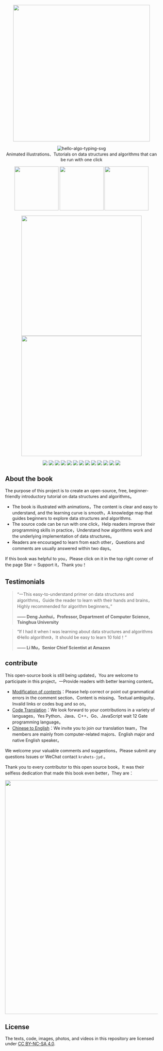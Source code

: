 <p align="center">
  <a href="https://www.hello-algo.com/">
    <img src="https://www.hello-algo.com/index.assets/hello_algo_header.png" width="450"></a>
</p>

<p align="center">
  <img src="https://readme-typing-svg.demolab.com?font=Noto+Sans+SC&weight=500&duration=3500&pause=2000&color=21C8B8&center=true&vCenter=true&random=false&width=200&lines=Hello%2C+%E7%AE%97%E6%B3%95+!" alt="hello-algo-typing-svg" />
  </br>
  Animated illustrations、Tutorials on data structures and algorithms that can be run with one click
</p>

<p align="center">
  <a href="https://www.hello-algo.com/">
    <img src="https://www.hello-algo.com/index.assets/btn_read_online_dark.svg" width="145"></a>
  <a href="https://github.com/krahets/hello-algo/releases">
    <img src="https://www.hello-algo.com/index.assets/btn_download_pdf_dark.svg" width="145"></a>
  <a href="https://github.com/krahets/hello-algo/blob/master/README-en.md">
    <img src="https://www.hello-algo.com/index.assets/btn_english_edition_dark.svg" width="145"></a>
</p>

<p align="center">
  <img src="https://www.hello-algo.com/index.assets/animation.gif" width="396">
  <img src="https://www.hello-algo.com/index.assets/running_code.gif" width="396">
</p>

<p align="center">
  <img src="https://img.shields.io/badge/Python-snow?logo=python&logoColor=3776AB">
  <img src="https://img.shields.io/badge/C%2B%2B-snow?logo=c%2B%2B&logoColor=00599C">
  <img src="https://img.shields.io/badge/Java-snow?logo=coffeescript&logoColor=FC4C02">
  <img src="https://img.shields.io/badge/C%23-snow?logo=csharp&logoColor=512BD4">
  <img src="https://img.shields.io/badge/Go-snow?logo=go&logoColor=00ADD8">
  <img src="https://img.shields.io/badge/Swift-snow?logo=swift&logoColor=F05138">
  <img src="https://img.shields.io/badge/JavaScript-snow?logo=javascript&logoColor=E9CE30">
  <img src="https://img.shields.io/badge/TypeScript-snow?logo=typescript&logoColor=3178C6">
  <img src="https://img.shields.io/badge/Dart-snow?logo=dart&logoColor=0175C2">
  <img src="https://img.shields.io/badge/Rust-snow?logo=rust&logoColor=000000">
  <img src="https://img.shields.io/badge/C-snow?logo=c&logoColor=A8B9CC">
  <img src="https://img.shields.io/badge/Zig-snow?logo=zig&logoColor=F7A41D">
  <img src="https://img.shields.io/badge/Stay%20Tuned-snow">
</p>

## About the book

The purpose of this project is to create an open-source, free, beginner-friendly introductory tutorial on data structures and algorithms。

- The book is illustrated with animations，The content is clear and easy to understand, and the learning curve is smooth，A knowledge map that guides beginners to explore data structures and algorithms.
- The source code can be run with one click，Help readers improve their programming skills in practice，Understand how algorithms work and the underlying implementation of data structures。
- Readers are encouraged to learn from each other，Questions and comments are usually answered within two days。

If this book was helpful to you，Please click on it in the top right corner of the page Star :star: Support it，Thank you！

## Testimonials

> “一This easy-to-understand primer on data structures and algorithms，Guide the reader to learn with their hands and brains，Highly recommended for algorithm beginners。”
>
> **—— Deng Junhui，Professor, Department of Computer Science, Tsinghua University**

> “If I had it when I was learning about data structures and algorithms《Hello algorithm》，It should be easy to learn 10 fold！”
>
> **—— Li Mu，Senior Chief Scientist at Amazon**

## contribute

This open-source book is still being updated，You are welcome to participate in this project，一Provide readers with better learning content。

- [Modification of contents](https://www.hello-algo.com/chapter_appendix/contribution/)：Please help correct or point out grammatical errors in the comment section、Content is missing、Textual ambiguity、Invalid links or codes bug and so on。
- [Code Translation](https://github.com/krahets/hello-algo/issues/15)：We look forward to your contributions in a variety of languages，Yes Python、Java、C++、Go、JavaScript wait 12 Gate programming language。
- [Chinese to English](https://github.com/krahets/hello-algo/issues/914)：We invite you to join our translation team，The members are mainly from computer-related majors、English major and native English speaker。

We welcome your valuable comments and suggestions，Please submit any questions Issues or WeChat contact `krahets-jyd` 。

Thank you to every contributor to this open source book，It was their selfless dedication that made this book even better，They are：

<p align="left">
    <a href="https://github.com/krahets/hello-algo/graphs/contributors">
        <img width="770" src="https://contrib.rocks/image?repo=krahets/hello-algo&max=300&columns=16" />
    </a>
</p>

## License

The texts, code, images, photos, and videos in this repository are licensed under [CC BY-NC-SA 4.0](https://creativecommons.org/licenses/by-nc-sa/4.0/).
